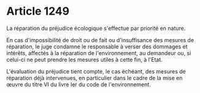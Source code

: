 # Article 1249

La réparation du préjudice écologique s'effectue par priorité en nature.

En cas d'impossibilité de droit ou de fait ou d'insuffisance des mesures de réparation, le juge condamne le responsable à verser des dommages et intérêts, affectés à la réparation de l'environnement, au demandeur ou, si celui-ci ne peut prendre les mesures utiles à cette fin, à l'Etat.

L'évaluation du préjudice tient compte, le cas échéant, des mesures de réparation déjà intervenues, en particulier dans le cadre de la mise en œuvre du titre VI du livre Ier du code de l'environnement.
